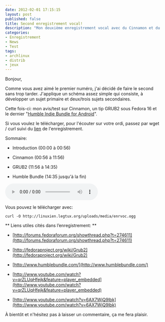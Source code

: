 ```yaml
---
date: 2012-02-01 17:15:15
layout: post
published: false
title: Second enregistrement vocal!
description: "Mon deuxième enregistrement vocal avec du Cinnamon et du GRUB2."
categories:
- Enregistrement
- News
- Test
tags:
- archlinux
- distrib
- jeux
---
```


Bonjour,

Comme vous avez aimé le premier numéro, j'ai décidé de faire le second sans trop tarder. J'applique un schéma assez simple qui consiste, à développer un sujet primaire et deux/trois sujets secondaires.

Cette fois-ci: mon avis/test sur Cinnamon, un tip GRUB2 sous Fedora 16 et le dernier "[Humble Indie Bundle for Android](http://www.humblebundle.com/)".

<!-- more -->

Si vous voulez le télécharger, pour l'écouter sur votre ordi, passez par wget / curl suivi du [lien](http://linuxien.legtux.org/uploads/media/enrvoc.ogg) de l'enregistrement.

Sommaire:

  * Introduction (00:00 à 00:56)

  * Cinnamon (00:56 à 11:56)

  * GRUB2 (11:56 à 14:35)

  * Humble Bundle (14:35 jusqu'à la fin)

<audio class="centaudio" controls><source src="http://linuxien.legtux.org/uploads/media/enrvoc.ogg" /></audio>

Vous pouvez le télécharger avec:

	curl -O http://linuxien.legtux.org/uploads/media/enrvoc.ogg

** Liens utiles cités dans l’enregistrement: **

  * [http://forums.fedoraforum.org/showthread.php?t=274611](http://forums.fedoraforum.org/showthread.php?t=274611)

  * [http://fedoraproject.org/wiki/Grub2](http://fedoraproject.org/wiki/Grub2)

  * [http://www.humblebundle.com/](http://www.humblebundle.com/)

  * [http://www.youtube.com/watch?v=qrZLUqHfejk&feature=player_embedded](http://www.youtube.com/watch?v=qrZLUqHfejk&feature=player_embedded)

  * [http://www.youtube.com/watch?v=6AX7WjQ9lbk](http://www.youtube.com/watch?v=6AX7WjQ9lbk)

À bientôt et n'hésitez pas à laisser un commentaire, ça me fera plaisir.
